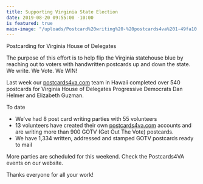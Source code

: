 ```yaml
---
title: Supporting Virginia State Election
date: 2019-08-20 09:55:00 -10:00
is featured: true
main-image: "/uploads/Postcard%20writing%20-%20postcards4va%201-49fa10.jpeg"
---
```


Postcarding for Virginia House of Delegates

The purpose of this effort is to help flip the Virginia statehouse blue by reaching out to voters with handwritten postcards up and down the state. We write. We Vote. We WIN!

Last week our [postcards4va.com](http://postcards4va.com) team in Hawaii completed over 540 postcards for Virginia House of Delegates Progressive Democrats Dan Helmer and Elizabeth Guzman.

To date
* We've had 8 post card writing parties with 55 volunteers 
* 13 volunteers have created their own [postcards4va.com](http://postcards4va.com) accounts and are writing more than 900 GOTV (Get Out The Vote) postcards.
* We have 1,334 written, addressed and stamped GOTV postcards ready to mail 

More parties are scheduled for this weekend. Check the Postcards4VA events on our website. 

Thanks everyone for all your work! 
